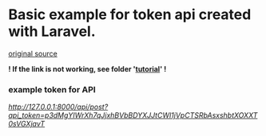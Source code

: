 # Basic example for token api created with Laravel.

[original source](http://bootstrapdojo.com/rest-api-laravel-5-4-with-token-authentication/)

**! If the link is not working, see folder '[tutorial](tutorial/)' !**


### example token for API
*http://127.0.0.1:8000/api/post?api_token=p3dMgYIWrXh7qJjxhBVbBDYXJJtCWl1jVpCTSRbAsxshbtXOXXT0sVGXjavT*

